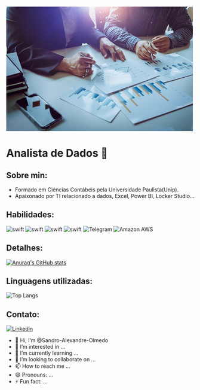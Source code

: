 ![Marketing](https://github.com/Sandro-Alexandre-Olmedo/machine-learning-para-estimativa-do-valor-em-estoque-modulo-25.11-Ebac/blob/b6e5391c09a06242dbf82a4a52ee8e3b549aa498/marketing2.jpg)

# Analista de Dados 👋

## Sobre min:
- Formado em Ciências Contábeis pela Universidade Paulista(Unip).
- Apaixonado por TI relacionado a dados, Excel, Power BI, Locker Studio...

## Habilidades:

![swift](https://img.shields.io/badge/PowerBI-FA7343?style=for-the-badge&logo=PowerBI&logoColor=white)
![swift](https://img.shields.io/badge/Python-FFD438?style=for-the-badge&logo=Python&logoColor=blue)
![swift](https://img.shields.io/badge/SQL-F80000?style=for-the-badge&logo=oracle&logoColor=blue)
![swift](https://img.shields.io/badge/R-blue?style=for-the-badge&logo=R&logoColor=white)
![Telegram](https://img.shields.io/badge/-Telegram_Bots-blue?style=flat-square&logo=telegram) 
![Amazon AWS](https://img.shields.io/badge/AWS-%23FF9900.svg?style=for-the-badge&logo=amazon-aws&logoColor=white)

## Detalhes:

[![Anurag's GitHub stats](https://github-readme-stats.vercel.app/api?username=Sandro-Alexandre-Olmedo&show_icons=true&theme=tokyonight)](https://github.com/anuraghazra/github-readme-stats)

## Linguagens utilizadas:
![Top Langs](https://github-readme-stats.vercel.app/api/top-langs/?username=Sandro-Alexandre-Olmedo&langs_count=8)

## Contato:

[<img src='https://img.shields.io/badge/Linkedin-0077B5?style=for-the-badge&logo=Linkedin&logoColor=white' alt='Linkedin' height='30'>](https://www.linkedin.com/in/sandro-alexandre-olmedo/)


- 👋 Hi, I’m @Sandro-Alexandre-Olmedo
- 👀 I’m interested in ...
- 🌱 I’m currently learning ...
- 💞️ I’m looking to collaborate on ...
- 📫 How to reach me ...
- 😄 Pronouns: ...
- ⚡ Fun fact: ...


<!---
Sandro-Alexandre-Olmedo/Sandro-Alexandre-Olmedo is a ✨ special ✨ repository because its `README.md` (this file) appears on your GitHub profile.
You can click the Preview link to take a look at your changes.
--->
